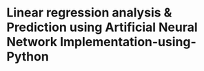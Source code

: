# Linear regression analysis & Prediction using Artificial Neural Network Implementation-using-Python
